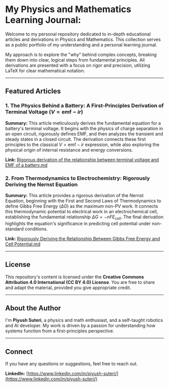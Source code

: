 # My Physics and Mathematics Learning Journal:
Welcome to my personal repository dedicated to in-depth educational articles and derivations in Physics and Mathematics. This collection serves as a public portfolio of my understanding and a personal learning journal.

My approach is to explore the "why" behind complex concepts, breaking them down into clear, logical steps from fundamental principles. All derivations are presented with a focus on rigor and precision, utilizing LaTeX for clear mathematical notation.

---

## Featured Articles

### 1. The Physics Behind a Battery: A First-Principles Derivation of Terminal Voltage ($V = \text{emf} - ir$)

**Summary:** This article meticulously derives the fundamental equation for a battery's terminal voltage. It begins with the physics of charge separation in an open circuit, rigorously defines EMF, and then analyzes the transient and steady states in a closed circuit. The derivation connects these first principles to the classical $V = \text{emf} - ir$ expression, while also exploring the physical origin of internal resistance and energy conversions.

**Link:** [Rigorous derivation of the relationship between terminal voltage and EMF of a battery.md](Rigorous%20derivation%20of%20the%20relationship%20between%20terminal%20voltage%20and%20EMF%20of%20a%20battery.md)

### 2. From Thermodynamics to Electrochemistry: Rigorously Deriving the Nernst Equation

**Summary:** This article provides a rigorous derivation of the Nernst Equation, beginning with the First and Second Laws of Thermodynamics to define Gibbs Free Energy ($\Delta G$) as the maximum non-PV work. It connects this thermodynamic potential to electrical work in an electrochemical cell, establishing the fundamental relationship $\Delta G = -nFE_{cell}$. The final derivation highlights the equation's significance in predicting cell potential under non-standard conditions.

**Link:** [Rigorously Deriving the Relationship Between Gibbs Free Energy and Cell Potential.md](Rigorously%20Deriving%20the%20Relationship%20Between%20Gibbs%20Free%20Energy%20and%20Cell%20Potential.md)

---

## License

This repository's content is licensed under the **Creative Commons Attribution 4.0 International (CC BY 4.0) License**. You are free to share and adapt the material, provided you give appropriate credit.

---

## About the Author

I'm **Piyush Suteri**, a physics and math enthusiast, and a self-taught robotics and AI developer. My work is driven by a passion for understanding how systems function from a first-principles perspective.

---

## Connect

If you have any questions or suggestions, feel free to reach out.

**LinkedIn:** [https://www.linkedin.com/in/piyush-suteri/](https://www.linkedin.com/in/piyush-suteri/)
